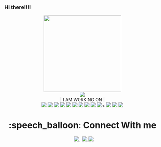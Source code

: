 ### Hi there!!!!

<div align ="center">
<img width= "250" src= "https://pa1.narvii.com/6580/8098c6e9207376889eeb0532d9f5a0723c4d73f5_hq.gif" />
  </div>
  
<div align ="center">
<img src="https://github-readme-stats.vercel.app/api?username=SaGARwA-17&&show_icons=true&title_color=00edc6&icon_color=33d900&text_color=daf7dc&bg_color=151515" />
  </div>
  
  <div align ="center">
  | I AM WORKING ON |
  </div>
  <div align ="center">
<img src="https://img.icons8.com/color/48/000000/javascript.png" />
<img src="https://img.icons8.com/color/48/000000/react-native.png" />
<!-- <img src="https://img.icons8.com/color/48/000000/flutter.png" /> -->
<img src="https://img.icons8.com/color/48/000000/nodejs.png" />
<img src="https://img.icons8.com/color/48/000000/visual-studio.png" />
<img src="https://img.icons8.com/color/48/000000/npm.png" />
<!-- <img src="https://img.icons8.com/color/48/000000/java.png "/> -->
<img src="https://img.icons8.com/color/48/000000/c-plus-plus.png" />
<img src="https://img.icons8.com/color/48/000000/c.png" />
<!-- <img src="https://img.icons8.com/color/48/000000/django.png" /> -->
<!-- <img src="https://img.icons8.com/color/48/000000/mysql.png" /> -->
<img src="https://img.icons8.com/color/48/000000/laravel.png" /></a>
<img src="https://img.icons8.com/color/48/000000/github--v1.png" />
<img src="https://img.icons8.com/color/48/000000/css3.png" /><
<img src="https://img.icons8.com/color/48/000000/html-5.png" />
<img src="https://img.icons8.com/color/48/000000/sass.png" />
<img src="https://img.icons8.com/color/48/000000/bootstrap.png" />
</div>

<h1 align="center">:speech_balloon: Connect With me </h1>
<p align="center">
<!--   <a href="https://www.linkedin.com/in/sazzadur-rahman-b69a461b8/" >
    <img src="https://img.shields.io/badge/LinkedIn-%230077B5.svg?&style=flat-square&logo=linkedin&logoColor=white" >
  </a> -->
  &nbsp;
  <a href="https://github.com/SaGARwA-17/%22%3E" >
    <img src="https://img.shields.io/badge/Github-%230A0A0A.svg?&style=flat-square&logo=Github&logoColor=white" >
  </a>
  &nbsp;
  <a href="https://www.instagram.com/sagarwa17/"  >
    <img src="https://img.shields.io/badge/Instagram-%23E4405F.svg?&style=flat-square&logo=instagram&logoColor=white" >
  </a>
  <a href="https://www.facebook.com/sagar pratim baruah" >
     <img src="https://img.shields.io/badge/Facebook-%231877F2.svg?&style=flat-square&logo=facebook&logoColor=white" >
  </a>

</p>



